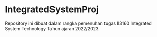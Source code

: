 # IntegratedSystemProj
Repository ini dibuat dalam rangka pemenuhan tugas II3160 Integrated System Technology Tahun ajaran 2022/2023.
